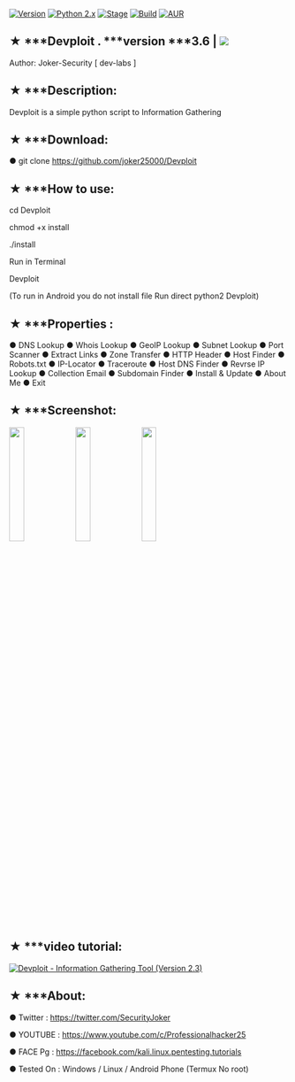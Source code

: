 [![Version](https://img.shields.io/badge/Devploit-v2.3-brightgreen.svg?maxAge=259200)]()
[![Python 2.x](https://img.shields.io/badge/python-2.x-blue.svg)]()
[![Stage](https://img.shields.io/badge/Release-Stable-brightgreen.svg)]()
[![Build](https://img.shields.io/badge/Supported_OS-Ubuntu,Kali,Mint,Parrot-blue,Windows,Android.svg)]()
[![AUR](https://img.shields.io/aur/license/yaourt.svg)]()
## ★ ***Devploit . ***version ***3.6 | <img src="https://img.shields.io/badge/i-Devploit-red.svg">

   Author: Joker-Security [ dev-labs ]

## ★ ***Description:

Devploit is a simple python script to Information Gathering 

## ★ ***Download:

● git clone https://github.com/joker25000/Devploit

## ★ ***How to use:

cd Devploit

chmod +x install

./install

Run in Terminal 

Devploit

(To run in Android you do not install file Run direct python2 Devploit)
## ★ ***Properties :

● DNS Lookup 
● Whois Lookup
● GeoIP Lookup
● Subnet Lookup
● Port Scanner
● Extract Links 
● Zone Transfer
● HTTP Header
● Host Finder
● Robots.txt
● IP-Locator
● Traceroute
● Host DNS Finder
● Revrse IP Lookup
● Collection Email
● Subdomain Finder 
● Install & Update
● About Me 
● Exit

## ★ ***Screenshot:

<img src="https://i.imgur.com/k0XG34B.png" width="23%"></img> <img src="https://i.imgur.com/ha7mhPV.png" width="23%"></img> <img src="https://i.imgur.com/n85V8qw.png" width="23%"></img> 


## ★ ***video tutorial:

[![ Devploit - Information Gathering Tool (Version 2.3) ](https://i.ytimg.com/vi/jJ9cZ-IcLg4/hqdefault.jpg)](https://www.youtube.com/watch?v=jJ9cZ-IcLg4)

## ★ ***About:
● Twitter : https://twitter.com/SecurityJoker

● YOUTUBE : https://www.youtube.com/c/Professionalhacker25

● FACE Pg : https://facebook.com/kali.linux.pentesting.tutorials

● Tested On : Windows / Linux / Android Phone (Termux No root)

